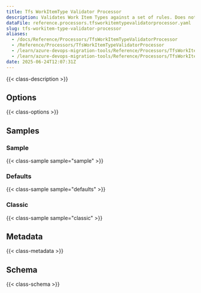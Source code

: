 ```yaml
---
title: Tfs WorkItemType Validator Processor
description: Validates Work Item Types against a set of rules. Does not migrate Work Items, only validates types.
dataFile: reference.processors.tfsworkitemtypevalidatorprocessor.yaml
slug: tfs-workitem-type-validator-processor
aliases:
  - /docs/Reference/Processors/TfsWorkItemTypeValidatorProcessor
  - /Reference/Processors/TfsWorkItemTypeValidatorProcessor
  - /learn/azure-devops-migration-tools/Reference/Processors/TfsWorkItemTypeValidatorProcessor
  - /learn/azure-devops-migration-tools/Reference/Processors/TfsWorkItemTypeValidatorProcessor/index.md
date: 2025-06-24T12:07:31Z
---
```


{{< class-description >}}

## Options

{{< class-options >}}

## Samples

### Sample

{{< class-sample sample="sample" >}}

### Defaults

{{< class-sample sample="defaults" >}}

### Classic

{{< class-sample sample="classic" >}}

## Metadata

{{< class-metadata >}}

## Schema

{{< class-schema >}}

